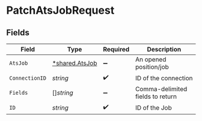 # PatchAtsJobRequest


## Fields

| Field                                           | Type                                            | Required                                        | Description                                     |
| ----------------------------------------------- | ----------------------------------------------- | ----------------------------------------------- | ----------------------------------------------- |
| `AtsJob`                                        | [*shared.AtsJob](../../models/shared/atsjob.md) | :heavy_minus_sign:                              | An opened position/job                          |
| `ConnectionID`                                  | *string*                                        | :heavy_check_mark:                              | ID of the connection                            |
| `Fields`                                        | []*string*                                      | :heavy_minus_sign:                              | Comma-delimited fields to return                |
| `ID`                                            | *string*                                        | :heavy_check_mark:                              | ID of the Job                                   |